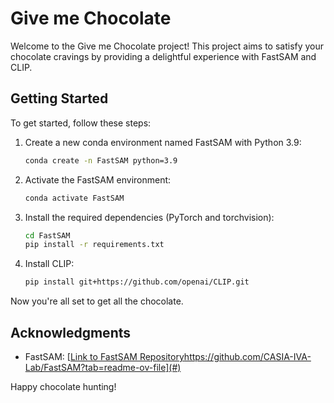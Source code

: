 # Give me Chocolate

Welcome to the Give me Chocolate project! This project aims to satisfy your chocolate cravings by providing a delightful experience with FastSAM and CLIP.

## Getting Started

To get started, follow these steps:

1. Create a new conda environment named FastSAM with Python 3.9:
    ```bash
    conda create -n FastSAM python=3.9
    ```

2. Activate the FastSAM environment:
    ```bash
    conda activate FastSAM
    ```

3. Install the required dependencies (PyTorch and torchvision):
    ```bash
    cd FastSAM
    pip install -r requirements.txt
    ```

4. Install CLIP:
    ```bash
    pip install git+https://github.com/openai/CLIP.git
    ```

Now you're all set to get all the chocolate.

## Acknowledgments

- FastSAM: [[Link to FastSAM Repository](https://github.com/CASIA-IVA-Lab/FastSAM?tab=readme-ov-file)https://github.com/CASIA-IVA-Lab/FastSAM?tab=readme-ov-file](#)


Happy chocolate hunting!
